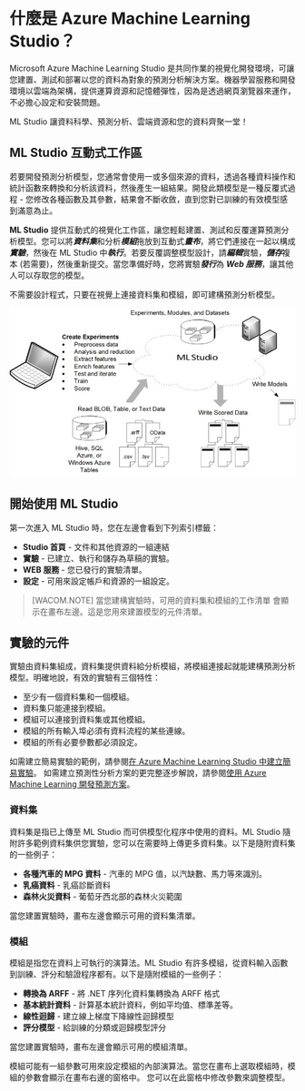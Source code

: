﻿<properties 
	pageTitle="什麼是 Azure Machine Learning Studio？| Azure" 
	description="Azure Machine Learning Studio 概觀和基本文件" 
	services="machine-learning" 
	documentationCenter="" 
	authors="garyericson" 
	manager="paulettm" 
	editor="cgronlun"/>

<tags 
	ms.service="machine-learning" 
	ms.workload="data-services" 
	ms.tgt_pltfrm="na" 
	ms.devlang="na" 
	ms.topic="article" 
	ms.date="09/11/2014" 
	ms.author="garye"/>

# 什麼是 Azure Machine Learning Studio？

Microsoft Azure Machine Learning Studio 是共同作業的視覺化開發環境，可讓您建置、測試和部署以您的資料為對象的預測分析解決方案。機器學習服務和開發環境以雲端為架構，提供運算資源和記憶體彈性，因為是透過網頁瀏覽器來運作，不必擔心設定和安裝問題。 

ML Studio 讓資料科學、預測分析、雲端資源和您的資料齊聚一堂！

## ML Studio 互動式工作區

若要開發預測分析模型，您通常會使用一或多個來源的資料，透過各種資料操作和統計函數來轉換和分析該資料，然後產生一組結果。開發此類模型是一種反覆式過程 - 您修改各種函數及其參數，結果會不斷收斂，直到您對已訓練的有效模型感到滿意為止。

**ML Studio** 提供互動式的視覺化工作區，讓您輕鬆建置、測試和反覆運算預測分析模型。您可以將***資料集***和分析***模組***拖放到互動式***畫布***，將它們連接在一起以構成***實驗***，然後在 ML Studio 中***執行***。若要反覆調整模型設計，請***編輯***實驗，***儲存***複本 (若需要)，然後重新提交。當您準備好時，您將實驗***發行***為 ***Web 服務***，讓其他人可以存取您的模型。 

不需要設計程式，只要在視覺上連接資料集和模組，即可建構預測分析模型。

![ML Studio Overview][ml-studio-overview]

## 開始使用 ML Studio

第一次進入 ML Studio 時，您在左邊會看到下列索引標籤：

- **Studio 首頁** - 文件和其他資源的一組連結
- **實驗** - 已建立、執行和儲存為草稿的實驗。 
- **WEB 服務** - 您已發行的實驗清單。 
- **設定** - 可用來設定帳戶和資源的一組設定。 

>[WACOM.NOTE] 當您建構實驗時，可用的資料集和模組的工作清單	會顯示在畫布左邊。這是您用來建置模型的元件清單。

## 實驗的元件

實驗由資料集組成，資料集提供資料給分析模組，將模組連接起就能建構預測分析模型。明確地說，有效的實驗有三個特性：

- 至少有一個資料集和一個模組。 
- 資料集只能連接到模組。 
- 模組可以連接到資料集或其他模組。 
- 模組的所有輸入埠必須有資料流程的某些連線。 
- 模組的所有必要參數都必須設定。 

如需建立簡易實驗的範例，請參閱[在 Azure Machine Learning Studio 中建立簡易實驗](http://azure.microsoft.com/documentation/articles/machine-learning-create-experiment/)。 
如需建立預測性分析方案的更完整逐步解說，請參閱[使用 Azure Machine Learning 開發預測方案](http://azure.microsoft.com/documentation/articles/machine-learning-walkthrough-develop-predictive-solution/)。

### 資料集

資料集是指已上傳至 ML Studio 而可供模型化程序中使用的資料。ML Studio 隨附許多範例資料集供您實驗，您可以在需要時上傳更多資料集。以下是隨附資料集的一些例子：

- **各種汽車的 MPG 資料** - 汽車的 MPG 值，以汽缺數、馬力等來識別。 
- **乳癌資料** - 乳癌診斷資料 
- **森林火災資料** - 葡萄牙西北部的森林火災範圍 

當您建置實驗時，畫布左邊會顯示可用的資料集清單。 

### 模組

模組是指您在資料上可執行的演算法。ML Studio 有許多模組，從資料輸入函數到訓練、評分和驗證程序都有。以下是隨附模組的一些例子：

- **轉換為 ARFF** - 將 .NET 序列化資料集轉換為 ARFF 格式 
- **基本統計資料** - 計算基本統計資料，例如平均值、標準差等。 
- **線性迴歸** - 建立線上梯度下降線性迴歸模型 
- **評分模型** - 給訓練的分類或迴歸模型評分 

當您建置實驗時，畫布左邊會顯示可用的模組清單。 

模組可能有一組參數可用來設定模組的內部演算法。當您在畫布上選取模組時，模組的參數會顯示在畫布右邊的窗格中。  您可以在此窗格中修改參數來調整模型。


[ml-studio-overview]:./media/machine-learning-what-is-ml-studio/context.jpg

<!--HONumber=46--> 
